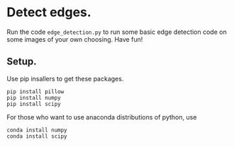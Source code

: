 Detect edges. 
=============

Run the code ``edge_detection.py`` to run some basic edge detection code on some images of your own
choosing. Have fun!

Setup.
------

Use pip insallers to get these packages.

    pip install pillow
    pip install numpy
    pip install scipy

For those who want to use anaconda distributions of python, use

    conda install numpy
    conda install scipy
